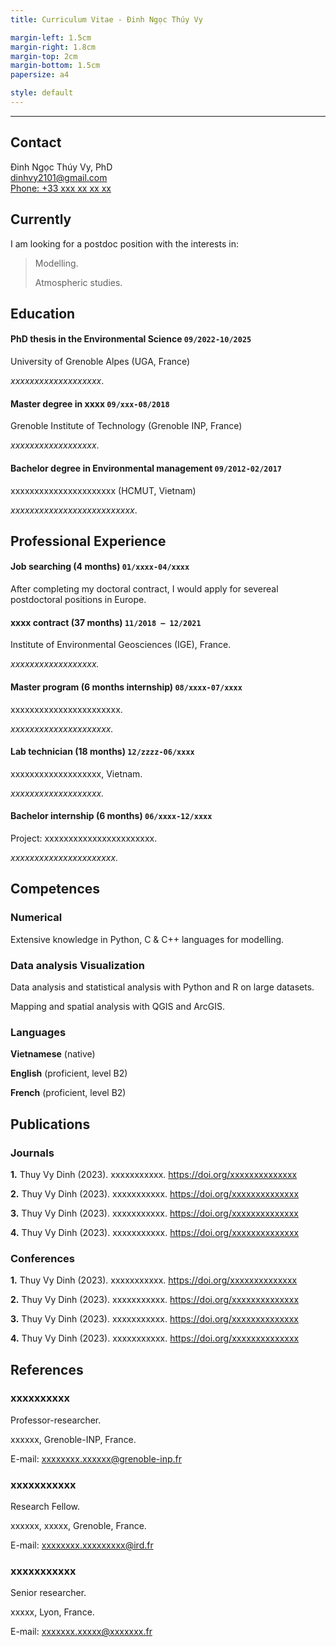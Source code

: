 ```yaml
---
title: Curriculum Vitae - Đinh Ngọc Thúy Vy

margin-left: 1.5cm
margin-right: 1.8cm
margin-top: 2cm
margin-bottom: 1.5cm
papersize: a4

style: default
---
```


<hr />

## Contact

Đinh Ngọc Thúy Vy, PhD\
<dinhvy2101@gmail.com>\
[Phone: +33 xxx xx xx xx](tel:077xxxxxx)

## Currently

I am looking for a postdoc position with the interests in:

> Modelling.
>
> Atmospheric studies.

## Education

#### PhD thesis in the Environmental Science `09/2022-10/2025`

University of Grenoble Alpes (UGA, France)

*xxxxxxxxxxxxxxxxxxx*.

#### Master degree in xxxx `09/xxx-08/2018`

Grenoble Institute of Technology (Grenoble INP, France)

*xxxxxxxxxxxxxxxxxx*.

#### Bachelor degree in Environmental management `09/2012-02/2017`

xxxxxxxxxxxxxxxxxxxxxx (HCMUT, Vietnam)

*xxxxxxxxxxxxxxxxxxxxxxxxxx*.

## Professional Experience

#### Job searching (4 months) `01/xxxx-04/xxxx`

After completing my doctoral contract, I would apply for severeal postdoctoral positions in Europe.

#### xxxx contract (37 months) `11/2018 – 12/2021`

Institute of Environmental Geosciences (IGE), France. 

*xxxxxxxxxxxxxxxxxx.*

#### Master program (6 months internship) `08/xxxx-07/xxxx`

xxxxxxxxxxxxxxxxxxxxxxx.

*xxxxxxxxxxxxxxxxxxxxx.*


#### Lab technician (18 months) `12/zzzz-06/xxxx`

xxxxxxxxxxxxxxxxxxx, Vietnam.

*xxxxxxxxxxxxxxxxxxx.*

#### Bachelor internship (6 months) `06/xxxx-12/xxxx`

Project: xxxxxxxxxxxxxxxxxxxxxxx.

*xxxxxxxxxxxxxxxxxxxxxx.*

## Competences

### Numerical

Extensive knowledge in Python, C & C++ languages for modelling.

### Data analysis Visualization

Data analysis and statistical analysis with Python and R on large datasets.

Mapping and spatial analysis with QGIS and ArcGIS.

### Languages

**Vietnamese** (native)

**English** (proficient, level B2)

**French** (proficient, level B2)


## Publications

### Journals

**1.**	Thuy Vy Dinh (2023). xxxxxxxxxxx. https://doi.org/xxxxxxxxxxxxxx

**2.**	Thuy Vy Dinh (2023). xxxxxxxxxxx. https://doi.org/xxxxxxxxxxxxxx

**3.**	Thuy Vy Dinh (2023). xxxxxxxxxxx. https://doi.org/xxxxxxxxxxxxxx

**4.**	Thuy Vy Dinh (2023). xxxxxxxxxxx. https://doi.org/xxxxxxxxxxxxxx


### Conferences

**1.**	Thuy Vy Dinh (2023). xxxxxxxxxxx. https://doi.org/xxxxxxxxxxxxxx

**2.**	Thuy Vy Dinh (2023). xxxxxxxxxxx. https://doi.org/xxxxxxxxxxxxxx

**3.**	Thuy Vy Dinh (2023). xxxxxxxxxxx. https://doi.org/xxxxxxxxxxxxxx

**4.**	Thuy Vy Dinh (2023). xxxxxxxxxxx. https://doi.org/xxxxxxxxxxxxxx

## References

### xxxxxxxxxx

Professor-researcher.

xxxxxx, Grenoble-INP, France.

E-mail: xxxxxxxx.xxxxxx@grenoble-inp.fr

### xxxxxxxxxxx

Research Fellow.

xxxxxx, xxxxx, Grenoble, France.

E-mail: xxxxxxxx.xxxxxxxxx@ird.fr

### xxxxxxxxxxx

Senior researcher.

xxxxx, Lyon, France.

E-mail: xxxxxxx.xxxxx@xxxxxxx.fr